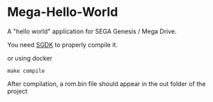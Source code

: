 # Mega-Hello-World

A "hello world" application for SEGA Genesis / Mega Drive.

You need [SGDK](https://github.com/Stephane-D/SGDK) to properly compile it.

or using docker

```shell
make compile
```

After compilation, a rom.bin file should appear in the out folder of the project
